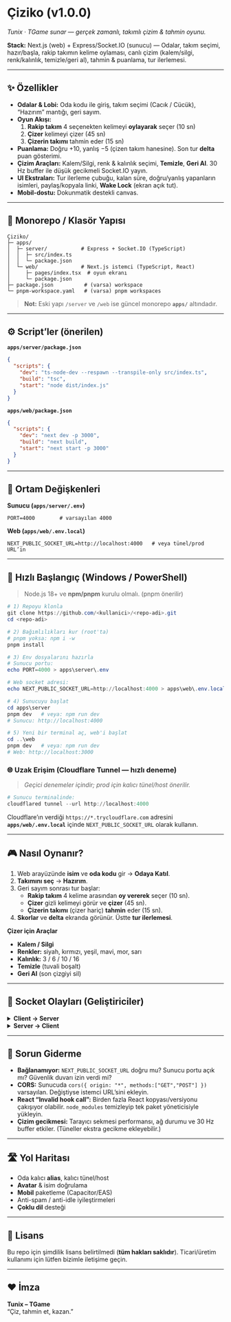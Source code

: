 # Çiziko (v1.0.0)
*Tunix · TGame sunar — gerçek zamanlı, takımlı çizim & tahmin oyunu.*

**Stack:** Next.js (web) + Express/Socket.IO (sunucu) — Odalar, takım seçimi, hazır/başla, rakip takımın kelime oylaması, canlı çizim (kalem/silgi, renk/kalınlık, temizle/geri al), tahmin & puanlama, tur ilerlemesi.

---

## ✨ Özellikler
- **Odalar & Lobi:** Oda kodu ile giriş, takım seçimi (Cacık / Cücük), “Hazırım” mantığı, geri sayım.
- **Oyun Akışı:**
  1) **Rakip takım** 4 seçenekten kelimeyi **oylayarak** seçer (10 sn)  
  2) **Çizer** kelimeyi çizer (45 sn)  
  3) **Çizerin takımı** tahmin eder (15 sn)
- **Puanlama:** Doğru +10, yanlış −5 (çizen takım hanesine). Son tur **delta** puan gösterimi.
- **Çizim Araçları:** Kalem/Silgi, renk & kalınlık seçimi, **Temizle**, **Geri Al**. 30 Hz buffer ile düşük gecikmeli Socket.IO yayın.
- **UI Ekstraları:** Tur ilerleme çubuğu, kalan süre, doğru/yanlış yapanların isimleri, paylaş/kopyala linki, **Wake Lock** (ekran açık tut).
- **Mobil-dostu:** Dokunmatik destekli canvas.

---

## 🧱 Monorepo / Klasör Yapısı
```
Çiziko/
├─ apps/
│  ├─ server/           # Express + Socket.IO (TypeScript)
│  │  ├─ src/index.ts
│  │  └─ package.json
│  └─ web/              # Next.js istemci (TypeScript, React)
│     ├─ pages/index.tsx  # oyun ekranı
│     └─ package.json
├─ package.json          # (varsa) workspace
└─ pnpm-workspace.yaml   # (varsa) pnpm workspaces
```

> **Not:** Eski yapı `/server` ve `/web` ise güncel monorepo **`apps/`** altındadır.

---

## ⚙️ Script’ler (önerilen)

**`apps/server/package.json`**
```json
{
  "scripts": {
    "dev": "ts-node-dev --respawn --transpile-only src/index.ts",
    "build": "tsc",
    "start": "node dist/index.js"
  }
}
```

**`apps/web/package.json`**
```json
{
  "scripts": {
    "dev": "next dev -p 3000",
    "build": "next build",
    "start": "next start -p 3000"
  }
}
```

---

## 🔌 Ortam Değişkenleri

**Sunucu (`apps/server/.env`)**
```
PORT=4000        # varsayılan 4000
```

**Web (`apps/web/.env.local`)**
```
NEXT_PUBLIC_SOCKET_URL=http://localhost:4000   # veya tünel/prod URL’in
```

---

## 🚀 Hızlı Başlangıç (Windows / PowerShell)

> Node.js 18+ ve **npm/pnpm** kurulu olmalı. (pnpm önerilir)

```powershell
# 1) Repoyu klonla
git clone https://github.com/<kullanici>/<repo-adi>.git
cd <repo-adi>

# 2) Bağımlılıkları kur (root'ta)
# pnpm yoksa: npm i -w
pnpm install

# 3) Env dosyalarını hazırla
# Sunucu portu:
echo PORT=4000 > apps\server\.env

# Web socket adresi:
echo NEXT_PUBLIC_SOCKET_URL=http://localhost:4000 > apps\web\.env.local

# 4) Sunucuyu başlat
cd apps\server
pnpm dev   # veya: npm run dev
# Sunucu: http://localhost:4000

# 5) Yeni bir terminal aç, web'i başlat
cd ..\web
pnpm dev   # veya: npm run dev
# Web: http://localhost:3000
```

### 🌐 Uzak Erişim (Cloudflare Tunnel — hızlı deneme)
> *Geçici denemeler içindir; prod için kalıcı tünel/host önerilir.*

```powershell
# Sunucu terminalinde:
cloudflared tunnel --url http://localhost:4000
```

Cloudflare’ın verdiği `https://*.trycloudflare.com` adresini **`apps/web/.env.local`** içinde `NEXT_PUBLIC_SOCKET_URL` olarak kullanın.

---

## 🎮 Nasıl Oynanır?
1. Web arayüzünde **isim** ve **oda kodu** gir → **Odaya Katıl**.  
2. **Takımını seç** → **Hazırım**.  
3. Geri sayım sonrası tur başlar:  
   - **Rakip takım** 4 kelime arasından **oy vererek** seçer (10 sn).  
   - **Çizer** gizli kelimeyi görür ve **çizer** (45 sn).  
   - **Çizerin takımı** (çizer hariç) **tahmin** eder (15 sn).  
4. **Skorlar** ve **delta** ekranda görünür. Üstte **tur ilerlemesi**.

**Çizer için Araçlar**
- **Kalem / Silgi**
- **Renkler:** siyah, kırmızı, yeşil, mavi, mor, sarı
- **Kalınlık:** 3 / 6 / 10 / 16
- **Temizle** (tuvali boşalt)
- **Geri Al** (son çizgiyi sil)

---

## 🧠 Socket Olayları (Geliştiriciler)

<details>
<summary><strong>Client → Server</strong></summary>

- `join_room { roomCode, name }`  
- `switch_team { team }`  
- `toggle_ready`  
- `word_vote { optionIndex }`  
- `guess_submit { optionIndex }`  
- `stroke_begin { x,y,w,tool,color }`  
- `stroke_point { points:[{x,y,t},...] }`  
- `stroke_end {}`  
- `brush_change { color?, w?, tool? }`  
- `canvas_clear`  
- `undo`  
- `heartbeat { t }`
</details>

<details>
<summary><strong>Server → Client</strong></summary>

- `room_snapshot { code,status,players,teams,canStart,reason,scores,turnIndex,totalTurns }`  
- `start_countdown { t }`  
- `match_started`  
- `turn_setup_public { drawerId, team, turnIndex }`  
- `word_options { options, deadline }` *(rakip takıma)*  
- `secret_word { word, deadline }` *(sadece çizer)*  
- `draw_start { drawerId, team, options, deadline }`  
- `guess_phase { options, deadline }` *(çizer hariç)*  
- `turn_result { correctIndex, teamScores, delta?, correctGuessers?, wrongGuessers? }`  
- `game_over { scores }`  
- **Çizim relay:** `stroke_*`, `brush_change`, `canvas_clear`, `undo`
</details>

---

## 🧩 Sorun Giderme
- **Bağlanamıyor:** `NEXT_PUBLIC_SOCKET_URL` doğru mu? Sunucu portu açık mı? Güvenlik duvarı izin verdi mi?  
- **CORS:** Sunucuda `cors({ origin: "*", methods:["GET","POST"] })` varsayılan. Değiştiyse istemci URL’sini ekleyin.  
- **React “Invalid hook call”:** Birden fazla React kopyası/versiyonu çakışıyor olabilir. `node_modules` temizleyip tek paket yöneticisiyle yükleyin.  
- **Çizim gecikmesi:** Tarayıcı sekmesi performansı, ağ durumu ve 30 Hz buffer etkiler. (Tüneller ekstra gecikme ekleyebilir.)

---

## 🛣️ Yol Haritası
- Oda kalıcı **alias**, kalıcı tünel/host  
- **Avatar** & isim doğrulama  
- **Mobil** paketleme (Capacitor/EAS)  
- Anti-spam / anti-idle iyileştirmeleri  
- **Çoklu dil** desteği

---

## 📜 Lisans
Bu repo için şimdilik lisans belirtilmedi (**tüm hakları saklıdır**). Ticari/üretim kullanımı için lütfen bizimle iletişime geçin.

---

## ❤️ İmza
**Tunix – TGame**  
“Çiz, tahmin et, kazan.”
